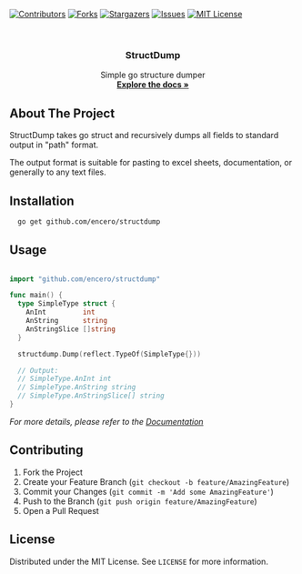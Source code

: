 <!-- PROJECT SHIELDS -->
<!--
*** I'm using markdown "reference style" links for readability.
*** Reference links are enclosed in brackets [ ] instead of parentheses ( ).
*** See the bottom of this document for the declaration of the reference variables
*** for contributors-url, forks-url, etc. This is an optional, concise syntax you may use.
*** https://www.markdownguide.org/basic-syntax/#reference-style-links
-->
[![Contributors][contributors-shield]][contributors-url]
[![Forks][forks-shield]][forks-url]
[![Stargazers][stars-shield]][stars-url]
[![Issues][issues-shield]][issues-url]
[![MIT License][license-shield]][license-url]


<br />
<p align="center">
  <h3 align="center">StructDump</h3>

  <p align="center">
    Simple go structure dumper
    <br />
    <a href="https://pkg.go.dev/github.com/encero/structdump"><strong>Explore the docs »</strong></a>
  </p>
</p>

<!-- ABOUT THE PROJECT -->
## About The Project

StructDump takes go struct and recursively dumps all fields to standard output in "path" format.

The output format is suitable for pasting to excel sheets, documentation, or generally to any text files.

<!-- GETTING STARTED -->
## Installation

```sh
  go get github.com/encero/structdump
```

<!-- USAGE EXAMPLES -->
## Usage

  ```go

  import "github.com/encero/structdump"

  func main() {
    type SimpleType struct {
      AnInt         int
      AnString      string
      AnStringSlice []string
    }

    structdump.Dump(reflect.TypeOf(SimpleType{}))

    // Output:
    // SimpleType.AnInt int
    // SimpleType.AnString string
    // SimpleType.AnStringSlice[] string
  }
  ```

_For more details, please refer to the [Documentation][documentation]_


<!-- CONTRIBUTING -->
## Contributing

1. Fork the Project
2. Create your Feature Branch (`git checkout -b feature/AmazingFeature`)
3. Commit your Changes (`git commit -m 'Add some AmazingFeature'`)
4. Push to the Branch (`git push origin feature/AmazingFeature`)
5. Open a Pull Request



<!-- LICENSE -->
## License

Distributed under the MIT License. See `LICENSE` for more information.


<!-- MARKDOWN LINKS & IMAGES -->
[contributors-shield]: https://img.shields.io/github/contributors/encero/structdump.svg?style=for-the-badge
[contributors-url]: https://github.com/encero/structdump/graphs/contributors
[forks-shield]: https://img.shields.io/github/forks/encero/structdump.svg?style=for-the-badge
[forks-url]: https://github.com/encero/structdump/network/members
[stars-shield]: https://img.shields.io/github/stars/encero/structdump.svg?style=for-the-badge
[stars-url]: https://github.com/encero/structdump/stargazers
[issues-shield]: https://img.shields.io/github/issues/encero/structdump.svg?style=for-the-badge
[issues-url]: https://github.com/encero/structdump/issues
[license-shield]: https://img.shields.io/github/license/encero/structdump.svg?style=for-the-badge
[license-url]: https://github.com/encero/structdump/blob/master/LICENSE
[documentation]: https://pkg.go.dev/github.com/encero/structdump